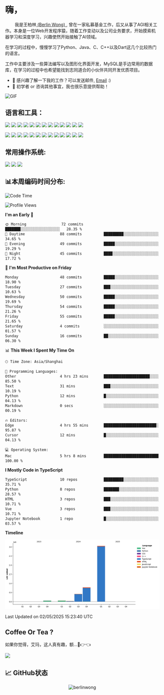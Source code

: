 # 嗨，
&nbsp;&nbsp;&nbsp;&nbsp;&nbsp;&nbsp;&nbsp;&nbsp;我是王柏林[ (Berlin Wong) ](https://github.com/berlinwong), 曾在一家私募基金工作，后又从事了AGI相关工作。本身是一位Web开发程序猿，随着工作变动以及公司业务要求，开始摸索机器学习和深度学习，兴趣使然开始接触了AI领域。

在学习的过程中，慢慢学习了Python、Java、C、C++以及Dart这几个比较热门的语言。

工作中主要涉及一些算法编写以及图形化界面开发，MySQL是手边常用的数据库，在学习的过程中也希望能找到志同道合的小伙伴共同开发优质项目。

- 💼 感兴趣了解一下我的工作？可以发送邮件, [Email](mailto:wzysws@gmail.com) :)
- 💬 初学者 or 咨询其他事宜，我也很乐意提供帮助！


<img style="margin: 0 auto;object-fit: cover;" alt="GIF" src="https://github.com/abhisheknaiidu/abhisheknaiidu/blob/master/code.gif?raw=true" />


## 语言和工具：
<code><img height="25" src='https://cdn.jsdelivr.net/gh/devicons/devicon/icons/python/python-original.svg'></code>
<code><img height="25" src='https://cdn.jsdelivr.net/gh/devicons/devicon/icons/java/java-original.svg'></code>
<code><img height="25" src='https://cdn.jsdelivr.net/gh/devicons/devicon/icons/cplusplus/cplusplus-original.svg'></code>
<code><img height="25" src='https://cdn.jsdelivr.net/gh/devicons/devicon/icons/dart/dart-original.svg'></code>
<code><img height="25" src='https://cdn.jsdelivr.net/gh/devicons/devicon/icons/git/git-original.svg'></code>
<code><img height="25" src='https://cdn.jsdelivr.net/gh/devicons/devicon/icons/docker/docker-original.svg'></code>
<code><img height="25" src='https://cdn.jsdelivr.net/gh/devicons/devicon/icons/mysql/mysql-original.svg'></code>
<code><img height="25" src='https://cdn.jsdelivr.net/gh/devicons/devicon/icons/html5/html5-original.svg'></code>
<code><img height="25" src='https://cdn.jsdelivr.net/gh/devicons/devicon/icons/css3/css3-original.svg'></code>
<code><img height="25" src='https://cdn.jsdelivr.net/gh/devicons/devicon/icons/javascript/javascript-original.svg'></code>
<code><img height="25" src='https://cdn.jsdelivr.net/gh/devicons/devicon/icons/less/less-plain-wordmark.svg'></code>
<code><img height="25" src='https://cdn.jsdelivr.net/gh/devicons/devicon/icons/flutter/flutter-original.svg'></code>
<code><img height="25" src='https://cdn.jsdelivr.net/gh/devicons/devicon/icons/jquery/jquery-original.svg'></code>

<code><img height="25" src='https://cdn.jsdelivr.net/gh/devicons/devicon/icons/anaconda/anaconda-original.svg'></code>
<code><img height="25" src='https://cdn.jsdelivr.net/gh/devicons/devicon/icons/pytorch/pytorch-original.svg'></code>
<code><img height="25" src='https://cdn.jsdelivr.net/gh/devicons/devicon/icons/jupyter/jupyter-original.svg'></code>
<code><img height="25" src='https://cdn.jsdelivr.net/gh/devicons/devicon/icons/flask/flask-original.svg'></code>
<code><img height="25" src='https://cdn.jsdelivr.net/gh/devicons/devicon/icons/markdown/markdown-original.svg'></code>
<code><img height="25" src='https://cdn.jsdelivr.net/gh/devicons/devicon/icons/latex/latex-original.svg'></code>
<code><img height="25" src='https://cdn.jsdelivr.net/gh/devicons/devicon/icons/cmake/cmake-original.svg'></code>
<code><img height="25" src='https://cdn.jsdelivr.net/gh/devicons/devicon/icons/nodejs/nodejs-original.svg'></code>
<code><img height="25" src='https://cdn.jsdelivr.net/gh/devicons/devicon/icons/npm/npm-original-wordmark.svg'></code>
<code><img height="25" src='https://cdn.jsdelivr.net/gh/devicons/devicon/icons/vuejs/vuejs-original.svg'></code>
<code><img height="25" src='https://cdn.jsdelivr.net/gh/devicons/devicon/icons/nginx/nginx-original.svg'></code>
<code><img height="25" src='https://cdn.jsdelivr.net/gh/devicons/devicon/icons/jetbrains/jetbrains-original.svg'></code>
<code><img height="25" src='https://cdn.jsdelivr.net/gh/devicons/devicon/icons/pycharm/pycharm-original.svg'></code>

## 常用操作系统:
<code><img height="25" src='https://cdn.jsdelivr.net/gh/devicons/devicon/icons/apple/apple-original.svg'></code>
<code><img height="25" src='https://cdn.jsdelivr.net/gh/devicons/devicon/icons/ubuntu/ubuntu-plain.svg'></code>
<code><img height="25" src='https://cdn.jsdelivr.net/gh/devicons/devicon/icons/windows8/windows8-original.svg'></code>

## 📊本周编码时间分布:
<!--START_SECTION:waka-->
![Code Time](http://img.shields.io/badge/Code%20Time-1%2C135%20hrs%2049%20mins-blue)

![Profile Views](http://img.shields.io/badge/Profile%20Views-0-blue)

**I'm an Early 🐤** 

```text
🌞 Morning                72 commits          ███████░░░░░░░░░░░░░░░░░░   28.35 % 
🌆 Daytime                88 commits          █████████░░░░░░░░░░░░░░░░   34.65 % 
🌃 Evening                49 commits          █████░░░░░░░░░░░░░░░░░░░░   19.29 % 
🌙 Night                  45 commits          ████░░░░░░░░░░░░░░░░░░░░░   17.72 % 
```
📅 **I'm Most Productive on Friday** 

```text
Monday                   48 commits          █████░░░░░░░░░░░░░░░░░░░░   18.90 % 
Tuesday                  27 commits          ███░░░░░░░░░░░░░░░░░░░░░░   10.63 % 
Wednesday                50 commits          █████░░░░░░░░░░░░░░░░░░░░   19.69 % 
Thursday                 54 commits          █████░░░░░░░░░░░░░░░░░░░░   21.26 % 
Friday                   55 commits          █████░░░░░░░░░░░░░░░░░░░░   21.65 % 
Saturday                 4 commits           ░░░░░░░░░░░░░░░░░░░░░░░░░   01.57 % 
Sunday                   16 commits          ██░░░░░░░░░░░░░░░░░░░░░░░   06.30 % 
```


📊 **This Week I Spent My Time On** 

```text
🕑︎ Time Zone: Asia/Shanghai

💬 Programming Languages: 
Other                    4 hrs 23 mins       █████████████████████░░░░   85.50 % 
Text                     31 mins             ███░░░░░░░░░░░░░░░░░░░░░░   10.19 % 
Python                   12 mins             █░░░░░░░░░░░░░░░░░░░░░░░░   04.13 % 
Markdown                 0 secs              ░░░░░░░░░░░░░░░░░░░░░░░░░   00.19 % 

🔥 Editors: 
Edge                     4 hrs 55 mins       ████████████████████████░   95.87 % 
Cursor                   12 mins             █░░░░░░░░░░░░░░░░░░░░░░░░   04.13 % 

💻 Operating System: 
Mac                      5 hrs 8 mins        █████████████████████████   100.00 % 
```

**I Mostly Code in TypeScript** 

```text
TypeScript               10 repos            █████████░░░░░░░░░░░░░░░░   35.71 % 
Python                   8 repos             ███████░░░░░░░░░░░░░░░░░░   28.57 % 
HTML                     3 repos             ███░░░░░░░░░░░░░░░░░░░░░░   10.71 % 
Vue                      3 repos             ███░░░░░░░░░░░░░░░░░░░░░░   10.71 % 
Jupyter Notebook         1 repo              █░░░░░░░░░░░░░░░░░░░░░░░░   03.57 % 
```



**Timeline**

![Lines of Code chart](https://raw.githubusercontent.com/BerlinWong/BerlinWong/main/assets/bar_graph.png)


 Last Updated on 02/05/2025 15:23:40 UTC
<!--END_SECTION:waka-->


## Coffee Or Tea ?
如果你觉得，艾玛，这人真有趣，额...🥺👉👈

<a href="https://www.buymeacoffee.com/BerlinWong"><img src="https://img.buymeacoffee.com/button-api/?text=Buy me a coffee&emoji=&slug=BerlinWong&button_colour=FFDD00&font_colour=000000&font_family=Cookie&outline_colour=000000&coffee_colour=ffffff" /></a>


## 📈 **GitHub状态**
<p align="center"> <img src="https://github-readme-stats.vercel.app/api?username=berlinwong&show_icons=true&theme=swift" alt="berlinwong" />




